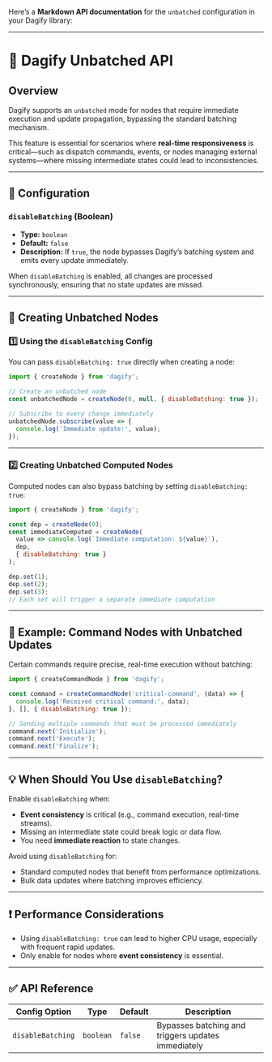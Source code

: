Here’s a **Markdown API documentation** for the `unbatched` configuration in your Dagify library:

---

# 📘 **Dagify Unbatched API**

## Overview

Dagify supports an `unbatched` mode for nodes that require immediate execution and update propagation, bypassing the standard batching mechanism.

This feature is essential for scenarios where **real-time responsiveness** is critical—such as dispatch commands, events, or nodes managing external systems—where missing intermediate states could lead to inconsistencies.

---

## 🔧 **Configuration**

### `disableBatching` (Boolean)

- **Type:** `boolean`
- **Default:** `false`
- **Description:** If `true`, the node bypasses Dagify’s batching system and emits every update immediately.

When `disableBatching` is enabled, all changes are processed synchronously, ensuring that no state updates are missed.

---

## 🚀 **Creating Unbatched Nodes**

### 1️⃣ **Using the `disableBatching` Config**

You can pass `disableBatching: true` directly when creating a node:

```js
import { createNode } from 'dagify';

// Create an unbatched node
const unbatchedNode = createNode(0, null, { disableBatching: true });

// Subscribe to every change immediately
unbatchedNode.subscribe(value => {
  console.log('Immediate update:', value);
});
```

---

### 2️⃣ **Creating Unbatched Computed Nodes**

Computed nodes can also bypass batching by setting `disableBatching: true`:

```js
import { createNode } from 'dagify';

const dep = createNode(0);
const immediateComputed = createNode(
  value => console.log(`Immediate computation: ${value}`),
  dep,
  { disableBatching: true }
);

dep.set(1);
dep.set(2);
dep.set(3);
// Each set will trigger a separate immediate computation
```

---

## 🎯 **Example: Command Nodes with Unbatched Updates**

Certain commands require precise, real-time execution without batching:

```js
import { createCommandNode } from 'dagify';

const command = createCommandNode('critical-command', (data) => {
  console.log('Received critical command:', data);
}, [], { disableBatching: true });

// Sending multiple commands that must be processed immediately
command.next('Initialize');
command.next('Execute');
command.next('Finalize');
```

---

## 💡 **When Should You Use `disableBatching`?**

Enable `disableBatching` when:
- **Event consistency** is critical (e.g., command execution, real-time streams).
- Missing an intermediate state could break logic or data flow.
- You need **immediate reaction** to state changes.

Avoid using `disableBatching` for:
- Standard computed nodes that benefit from performance optimizations.
- Bulk data updates where batching improves efficiency.

---

## ❗ **Performance Considerations**

- Using `disableBatching: true` can lead to higher CPU usage, especially with frequent rapid updates.
- Only enable for nodes where **event consistency** is essential.

---

## ✅ **API Reference**

| Config Option   | Type     | Default | Description                               |
|-----------------|----------|---------|-------------------------------------------|
| `disableBatching` | `boolean` | `false` | Bypasses batching and triggers updates immediately |
